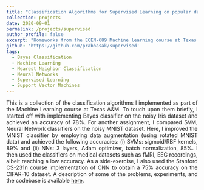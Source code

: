 ```yaml
---
title: "Classification Algorithms for Supervised Learning on popular datasets"
collection: projects
date: 2020-09-01
permalink: /projects/supervised
author_profile: false
excerpt: "Homeworks from the ECEN-689 Machine learning course at Texas A&M University (Spring 2019), Mar 2019 – Apr 2019."
github: 'https://github.com/prabhasak/supervised'
tags:
  - Bayes Classification
  - Machine Learning
  - Nearest Neighbor Classification
  - Neural Networks
  - Supervised Learning  
  - Support Vector Machines
---
```


<!-- Description
====== -->

<div style="text-align: justify">

This is a collection of the classification algorithms I implemented as part of the Machine Learning course at Texas A&M. To touch upon them briefly, I started off with implementing Bayes classifier on the noisy Iris dataset and achieved an accuracy of 78%. For another assignment, I compared SVM, Neural Network classifiers on the noisy MNIST dataset. Here, I improved the MNIST classifier by employing data augmentation (using rotated MNIST data) and achieved the following accuracies: (i) SVMs: sigmoid/RBF kernels, 89% and (ii) NNs: 3 layers, Adam optimizer, batch normalization, 85%. I then used the classifiers on medical datasets such as fMRI, EEG recordings, albeit reaching a low accuracy. As a side-exercise, I also used the Stanford CS-231n course implementation of CNN to obtain a 75% accuracy on the CIFAR-10 dataset. A description of some of the problems, experiments, and the codebase is available <a href="https://github.com/prabhasak/supervised">here</a>.

</div>